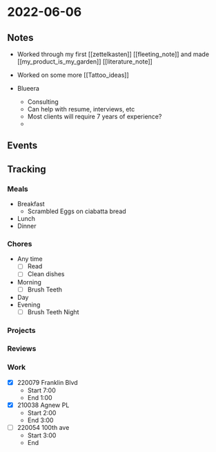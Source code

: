 # 2022-06-06
## Notes
- Worked through my first [[zettelkasten]] [[fleeting_note]] and made [[my_product_is_my_garden]] [[literature_note]]
- Worked on some more [[Tattoo_ideas]]

- Blueera
	- Consulting
	- Can help with resume, interviews, etc
	- Most clients will require 7 years of experience?
	- 
## Events

## Tracking
### Meals
- Breakfast
	- Scrambled Eggs on ciabatta bread
- Lunch
- Dinner

### Chores
- Any time
	- [ ] Read
	- [ ] Clean dishes
- Morning
	- [ ] Brush Teeth
- Day
- Evening
	- [ ] Brush Teeth Night

### Projects

### Reviews

### Work
- [x] 220079 Franklin Blvd
	- Start 7:00
	- End 1:00
- [x] 210038 Agnew PL
	- Start 2:00
	- End 3:00
- [ ] 220054 100th ave
	- Start 3:00
	- End 